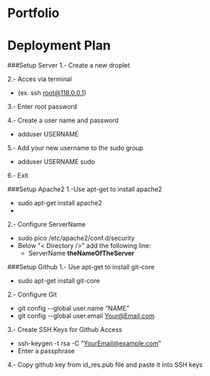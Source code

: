 Portfolio
===

Deployment Plan
===

###Setup Server
1.- Create a new droplet

2.- Acces via terminal 
  * (ex. ssh root@118.0.0.1)
  
3.- Enter root password

4.- Create  a user name and password 
  * adduser USERNAME
  
5.- Add your new username to the sudo group 
  * adduser USERNAME sudo
  
6.- Exit 

###Setup Apache2
1.-Use apt-get to install apache2
  * sudo apt-get install apache2
  * 
2.- Configure ServerName
  * sudo pico /etc/apache2/conf.d/security
  * Below "< Directory />" add the following line:
    * ServerName **theNameOfTheServer**
  

###Setup Github
1.- Use apt-get to install git-core
  * sudo apt-get install git-core

2.- Configure Git
  * git config --global user.name “NAME”
  * git config --global user.email Your@Email.com

3.- Create SSH Keys for Github Access
  * ssh-keygen -t rsa -C ”YourEmail@example.com”
  * Enter a passphrase

4.- Copy github key from id_res.pub file and paste it into SSH keys 


